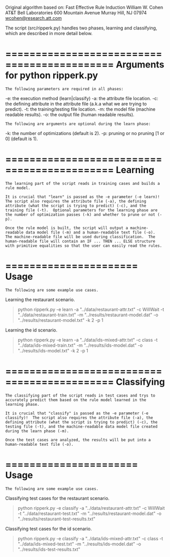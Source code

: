Original algorithm based on:
Fast Effective Rule Induction
William W. Cohen
AT&T Bell Laboratories
600 Mountain Avenue Murray Hill, NJ 07974
wcohen@research.att.com

The script (src/ripperk.py) handles two phases, learning and classifying, which are described in more detail below.

============================================
Arguments for python ripperk.py
============================================

	The following parameters are required in all phases:

-e: the execution method (learn|classify)
-a: the attribute file location.
-c: the defining attribute in the attribute file (a.k.a what we are trying to predict).
-t: the training/testing file location.
-m: the model file (machine readable results).
-o: the output file (human readable results).

	The following are arguments are optional during the learn phase:

-k: the number of optimizations (default is 2).
-p: pruning or no pruning [1 or 0] (default is 1).

============================================
Learning
============================================

	The learning part of the script reads in training cases and builds a rule model.

	It is crucial that "learn" is passed as the -e parameter (-e learn)!  The script also requires the attribute file (-a), the defining attribute (what the script is trying to predict) (-c), and the training file (-t).  Optional parameters for the learning phase are the number of optimization passes (-k) and whether to prune or not (-p).

	Once the rule model is built, the script will output a machine-readable data model file (-m) and a human-readable text file (-o).  The machine-readable file will be used during classification.  The human-readable file will contain an IF ... THEN ... ELSE structure with primitive equalities so that the user can easily read the rules.

======================
	Usage
======================

	The following are some example use cases.

Learning the restaurant scenario.
> python ripperk.py -e learn -a "../data/restaurant-attr.txt" -c WillWait -t "../data/restaurant-train.txt" -m "../results/restaurant-model.dat" -o "../results/restaurant-model.txt" -k 2 -p 1

Learning the id scenario.
> python ripperk.py -e learn -a "../data/ids-mixed-attr.txt" -c class -t "../data/ids-mixed-train.txt" -m "../results/ids-model.dat" -o "../results/ids-model.txt" -k 2 -p 1


============================================
Classifying
============================================

	The classifying part of the script reads in test cases and trys to accurately predict them based on the rule model learned in the learning phase.

	It is crucial that "classify" is passed as the -e parameter (-e classify)!  The script also requires the attribute file (-a), the defining attribute (what the script is trying to predict) (-c), the testing file (-t), and the machine-readable data model file created during the learn phase (-m).

	Once the test cases are analyzed, the results will be put into a human-readable text file (-o).

======================
	Usage
======================

	The following are some example use cases.

Classifying test cases for the restaurant scenario.
> python ripperk.py -e classify -a "../data/restaurant-attr.txt" -c WillWait -t "../data/restaurant-test.txt" -m "../results/restaurant-model.dat" -o "../results/restaurant-test-results.txt"

Classifying test cases for the id scenario.
> python ripperk.py -e classify -a "../data/ids-mixed-attr.txt" -c class -t "../data/ids-mixed-test.txt" -m "../results/ids-model.dat" -o "../results/ids-test-results.txt"
